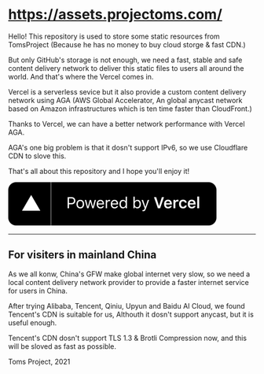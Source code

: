 # https://assets.projectoms.com/
Hello! This repository is used to store some static resources from TomsProject (Because he has no money to buy cloud storge & fast CDN.)

But only GitHub's storage is not enough, we need a fast, stable and safe content delivery network to deliver this static files to users all around the world. And that's where the Vercel comes in.

Vercel is a serverless sevice but it also provide a custom content delivery network using AGA (AWS Global Accelerator, An global anycast network based on Amazon infrastructures which is ten time faster than CloudFront.)

Thanks to Vercel, we can have a better network performance with Vercel AGA.

AGA's one big problem is that it dosn't support IPv6, so we use Cloudflare CDN to slove this.

That's all about this repository and I hope you'll enjoy it!

[![Powered by Vercel](https://raw.githubusercontent.com/abumalick/powered-by-vercel/master/powered-by-vercel.svg)](https://vercel.com?utm_source=powered-by-vercel)

---
## For visiters in mainland China

As we all konw, China's GFW make global internet very slow, so we need a local content delivery network provider to provide a faster internet service for users in China.

After trying Alibaba, Tencent, Qiniu, Upyun and Baidu AI Cloud, we found Tencent's CDN is suitable for us, Althouth it dosn't support anycast, but it is useful enough.

Tencent's CDN dosn't support TLS 1.3 & Brotli Compression now, and this will be sloved as fast as possible.

Toms Project, 2021
